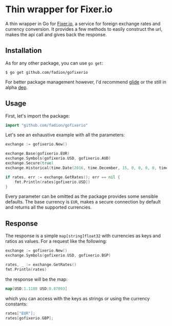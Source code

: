 # Thin wrapper for Fixer.io

A thin wrapper in Go for [Fixer.io](http://www.fixer.io), a service for foreign exchange rates and currency conversion. It provides a few methods to easily construct the url, makes the api call and gives back the response.

## Installation

As for any other package, you can use `go get`:

```
$ go get github.com/fadion/gofixerio
```

For better package management however, I'd recommend [glide](https://github.com/Masterminds/glide) or the still in alpha [dep](https://github.com/golang/dep).

## Usage

First, let's import the package:

```go
import "github.com/fadion/gofixerio"
```

Let's see an exhaustive example with all the parameters:

```go
exchange := gofixerio.New()

exchange.Base(gofixerio.EUR)
exchange.Symbols(gofixerio.USD, gofixerio.AUD)
exchange.Secure(true)
exchange.Historical(time.Date(2016, time.December, 15, 0, 0, 0, 0, time.UTC))

if rates, err := exchange.GetRates(); err == nil {
    fmt.Println(rates[gofixerio.USD])
}
```

Every parameter can be omitted as the package provides some sensible defaults. The base currency is `EUR`, makes a secure connection by default and returns all the supported currencies.

## Response

The response is a simple `map[string]float32` with currencies as keys and ratios as values. For a request like the following:

```go
exchange := gofixerio.New()
exchange.Symbols(gofixerio.USD, gofixerio.BGP)

rates, _ := exchange.GetRates()
fmt.Println(rates)
```

the response will be the map:

```go
map[USD:1.1188 USD:0.87093]
```

which you can access with the keys as strings or using the currency constants:

```go
rates["EUR"];
rates[gofixerio.GBP];
```